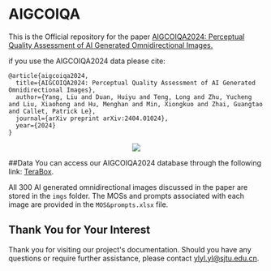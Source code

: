 # AIGCOIQA
This is the Official repository for 
the paper [AIGCOIQA2024: Perceptual Quality Assessment of AI Generated Omnidirectional Images.](http://arxiv.org/abs/2404.01024)

if you use the AIGCOIQA2024 data please cite:

```
@article{aigcoiqa2024,
  title={AIGCOIQA2024: Perceptual Quality Assessment of AI Generated Omnidirectional Images},
  author={Yang, Liu and Duan, Huiyu and Teng, Long and Zhu, Yucheng and Liu, Xiaohong and Hu, Menghan and Min, Xiongkuo and Zhai, Guangtao and Callet, Patrick Le},
  journal={arXiv preprint arXiv:2404.01024},
  year={2024}
}
```
<div align="center">
  <img src="https://github.com/ylylyl-sjtu/figure/blob/main/g.png">
</div>

##Data
You can access our AIGCOIQA2024 database through the following link:
[TeraBox](https://terabox.com/s/17YIkFc-PFeviUbtGP1ReYQ).

All 300 AI generated omnidirectional images discussed in the paper are stored in the `imgs` folder. 
The MOSs and prompts associated with each image are provided in the `MOS&prompts.xlsx` file.

## Thank You for Your Interest

Thank you for visiting our project's documentation. Should you have any questions or require further assistance, please contact [ylyl.yl@sjtu.edu.cn](mailto:[ylyl.yl@sjtu.edu.cn).
